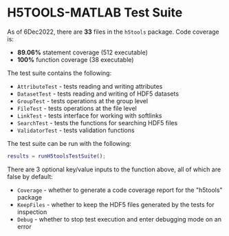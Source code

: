 # H5TOOLS-MATLAB Test Suite

As of 6Dec2022, there are **33** files in the ```h5tools``` package. Code coverage is:
- **89.06%** statement coverage (512 executable)
- **100%** function coverage (38 executable)

The test suite contains the following:
- ```AttributeTest``` - tests reading and writing attributes
- ```DatasetTest``` - tests reading and writing of HDF5 datasets
- ```GroupTest``` - tests operations at the group level
- ```FileTest``` - tests operations at the file level
- ```LinkTest``` - tests interface for working with softlinks
- ```SearchTest``` - tests the functions for searching HDF5 files
- ```ValidatorTest``` - tests validation functions


The test suite can be run with the following:
```matlab
results = runH5toolsTestSuite();
```

There are 3 optional key/value inputs to the function above, all of which are false by default:
- ```Coverage``` - whether to generate a code coverage report for the "h5tools" package
- ```KeepFiles``` - whether to keep the HDF5 files generated by the tests for inspection
- ```Debug``` - whether to stop test execution and enter debugging mode on an error